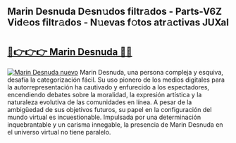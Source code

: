 ## Marin Desnuda D𝚎sn𝚞dos filtr𝚊dos - Parts-V6Z Vid𝚎os filtr𝚊dos - N𝚞evas f𝚘tos atr𝚊ctivas JUXaI

# <h2><a href="http://mb0ue4.tromn.icu/?c=Marin+Desnuda">🔗👉👉👉 Marin Desnuda 🔗🔗</a></h2>

[![Marin Desnuda nuevo](https://i.imgur.com/pEAQMta.gif)](http://mb0ue4.tromn.icu/?c=Marin+Desnuda)
Marin Desnuda, una persona compleja y esquiva, desafía la categorización fácil. Su uso pionero de los medios digitales para la autorrepresentación ha cautivado y enfurecido a los espectadores, encendiendo debates sobre la moralidad, la expresión artística y la naturaleza evolutiva de las comunidades en línea. A pesar de la ambigüedad de sus objetivos futuros, su papel en la configuración del mundo virtual es incuestionable. Impulsada por una determinación inquebrantable y un carisma innegable, la presencia de Marin Desnuda en el universo virtual no tiene paralelo.
